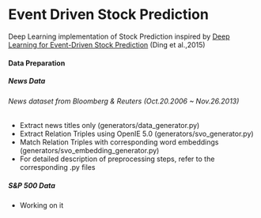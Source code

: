 # Event Driven Stock Prediction

Deep Learning implementation of Stock Prediction inspired by [Deep Learning for Event-Driven Stock Prediction] (Ding et al.,2015)


#### Data Preparation
#####  News Data
###### News dataset from Bloomberg & Reuters (Oct.20.2006 ~ Nov.26.2013)
  - Extract news titles only (generators/data_generator.py)
  - Extract Relation Triples using OpenIE 5.0 (generators/svo_generator.py)
  - Match Relation Triples with corresponding word embeddings (generators/svo_embedding_generator.py)
  - For detailed description of preprocessing steps, refer to the corresponding .py files

##### S&P 500 Data
- Working on it

[Deep Learning for Event-Driven Stock Prediction]: <https://www.aaai.org/ocs/index.php/IJCAI/IJCAI15/paper/view/11031/10986>
